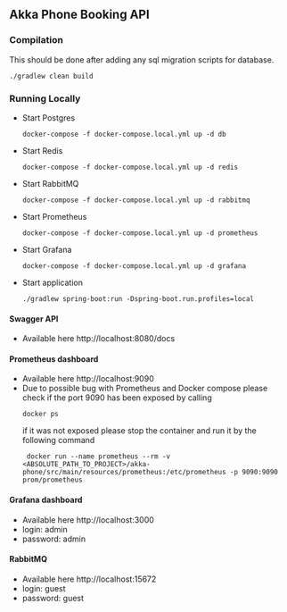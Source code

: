 ## Akka Phone Booking API

### Compilation
This should be done after adding any sql migration scripts for database.
```shell
./gradlew clean build
```

### Running Locally

* Start Postgres
    ```shell
    docker-compose -f docker-compose.local.yml up -d db
    ```
* Start Redis
    ```shell
    docker-compose -f docker-compose.local.yml up -d redis
    ```
* Start RabbitMQ
    ```shell
    docker-compose -f docker-compose.local.yml up -d rabbitmq
    ```
* Start Prometheus
    ```shell
    docker-compose -f docker-compose.local.yml up -d prometheus
    ```

* Start Grafana
    ```shell
    docker-compose -f docker-compose.local.yml up -d grafana
    ```
* Start application
    ```shell
    ./gradlew spring-boot:run -Dspring-boot.run.profiles=local
    ```

#### Swagger API
  * Available here http://localhost:8080/docs

#### Prometheus dashboard
  * Available here http://localhost:9090
  * Due to possible bug with Prometheus and Docker compose
    please check if the port 9090 has been exposed by calling
    ```shell 
    docker ps
    ```
    if it was not exposed please stop the container and run it by the following command
    ```shell
     docker run --name prometheus --rm -v <ABSOLUTE_PATH_TO_PROJECT>/akka-phone/src/main/resources/prometheus:/etc/prometheus -p 9090:9090 prom/prometheus
    ```
    
#### Grafana dashboard
  * Available here http://localhost:3000
  * login: admin
  * password: admin

#### RabbitMQ
  * Available here http://localhost:15672
  * login: guest
  * password: guest
